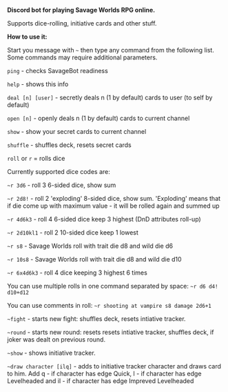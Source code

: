 **Discord bot for playing Savage Worlds RPG online.**

Supports dice-rolling, initiative cards and other stuff.

**How to use it:**

Start you message with `~` then type any command from the following list. Some commands may require additional parameters.

`ping` - checks SavageBot readiness 

`help` - shows this info

`deal [n] [user]` - secretly deals n (1 by default) cards to user (to self by default) 

`open [n]` - openly deals n (1 by default) cards to current channel

`show` - show your secret cards to current channel

`shuffle` - shuffles deck, resets secret cards

`roll` or `r` = rolls dice

Currently supported dice codes are:

`~r 3d6` - roll 3 6-sided dice, show sum

`~r 2d8!` - roll 2 'exploding' 8-sided dice, show sum. 'Exploding' means that if die come up with maximum value - it will be rolled again and summed up 

`~r 4d6k3` - roll 4 6-sided dice keep 3 highest (DnD attributes roll-up)

`~r 2d10kl1` - roll 2 10-sided dice keep 1 lowest

`~r s8` - Savage Worlds roll with trait die d8 and wild die d6

`~r 10s8` - Savage Worlds roll with trait die d8 and wild die d10



`~r 6x4d6k3` - roll 4 dice keeping 3 highest 6 times

You can use multiple rolls in one command separated by space: `~r d6 d4! d10+d12`

You can use comments in roll: `~r shooting at vampire s8 damage 2d6+1`


`~fight` - starts new fight: shuffles deck, resets intiative tracker.

`~round` - starts new round: resets resets intiative tracker, shuffles deck, if joker was dealt on previous round.

`~show` - shows initiative tracker.

`~draw character [ilq]` - adds to initiative tracker character and draws card to him. Add q - if character has edge Quick, l - if character has edge Levelheaded and il - if character has edge Impreved Levelheaded
